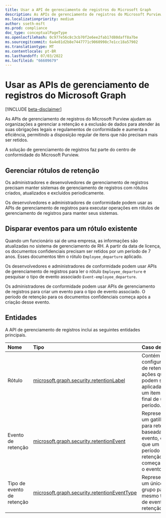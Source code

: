 ```yaml
---
title: Usar a API de gerenciamento de registros do Microsoft Graph
description: As APIs de gerenciamento de registros do Microsoft Purview ajudam as organizações a gerenciar a retenção e a exclusão de dados para atender às suas obrigações legais e regulamentos de conformidade e aumenta a eficiência, permitindo a disposição regular de itens que não precisam mais ser retidos.
ms.localizationpriority: medium
author: sseth-msft
ms.prod: compliance
doc_type: conceptualPageType
ms.openlocfilehash: 0c977e56c8c3cb70f2e6ee2fab17d80daff8a7be
ms.sourcegitcommit: 6a4e81d2b8e7447771c9060998c7e1cc18a57902
ms.translationtype: MT
ms.contentlocale: pt-BR
ms.lasthandoff: 07/03/2022
ms.locfileid: "66609679"
---
```

# <a name="use-the-microsoft-graph-records-management-apis"></a>Usar as APIs de gerenciamento de registros do Microsoft Graph

[!INCLUDE [beta-disclaimer](../../includes/beta-disclaimer.md)]

As APIs de gerenciamento de registros do Microsoft Purview ajudam as organizações a gerenciar a retenção e a exclusão de dados para atender às suas obrigações legais e regulamentos de conformidade e aumenta a eficiência, permitindo a disposição regular de itens que não precisam mais ser retidos.

A solução de gerenciamento de registros faz parte do centro de conformidade do Microsoft Purview.

## <a name="manage-retention-labels"></a>Gerenciar rótulos de retenção
Os administradores e desenvolvedores de gerenciamento de registros precisam manter sistemas de gerenciamento de registros com rótulos criados, atualizados e excluídos periodicamente.

Os desenvolvedores e administradores de conformidade podem usar as APIs de gerenciamento de registros para executar operações em rótulos de gerenciamento de registros para manter seus sistemas.

## <a name="trigger-events-for-an-existing-label"></a>Disparar eventos para um rótulo existente
Quando um funcionário sai de uma empresa, as informações são atualizadas no sistema de gerenciamento de RH. A partir da data de licença, os documentos confidenciais precisam ser retidos por um período de 7 anos. Esses documentos têm o rótulo `Employee_departure` aplicado.

Os desenvolvedores e administradores de conformidade podem usar APIs de gerenciamento de registros para ler o rótulo `Employee_departure` e pesquisar o tipo de evento associado `Event-employee_departure`.

Os administradores de conformidade podem usar APIs de gerenciamento de registros para criar um evento para o tipo de evento associado. O período de retenção para os documentos confidenciais começa após a criação desse evento.

## <a name="entities"></a>Entidades
A API de gerenciamento de registros inclui as seguintes entidades principais.

| Nome | Tipo       | Caso de uso |
|:-|:-|:-|
| Rótulo | [microsoft.graph.security.retentionLabel](../resources/security-retentionlabel.md) | Contém configurações de retenção e ações que podem ser aplicadas a um item no final de um período. |
| Evento de retenção | [microsoft.graph.security.retentionEvent](../resources/security-retentionevent.md) | Representa um gatilho para retenção baseada em evento, em que um período de retenção começa após o evento. |
| Tipo de evento de retenção | [microsoft.graph.security.retentionEventType](../resources/security-retentioneventtype.md) | Representa um único grupo para o mesmo tipo de eventos de retenção. |
